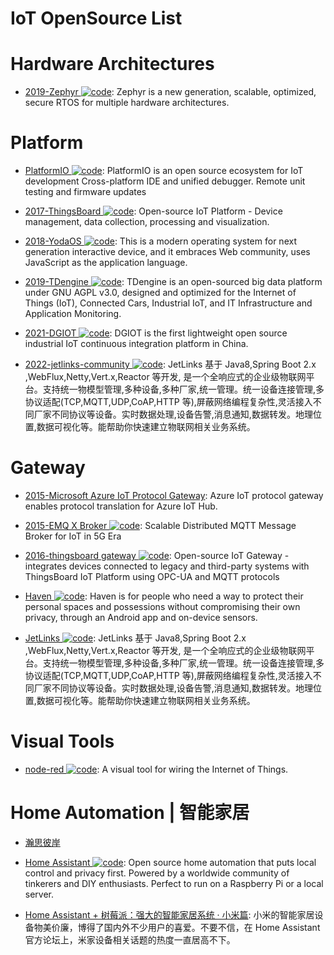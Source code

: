 # IoT OpenSource List

# Hardware Architectures

- [2019-Zephyr ![code](https://ng-tech.icu/assets/code.svg)](https://github.com/zephyrproject-rtos/zephyr): Zephyr is a new generation, scalable, optimized, secure RTOS for multiple hardware architectures.

# Platform

- [PlatformIO ![code](https://ng-tech.icu/assets/code.svg)](https://platformio.org/): PlatformIO is an open source ecosystem for IoT development Cross-platform IDE and unified debugger. Remote unit testing and firmware updates

- [2017-ThingsBoard ![code](https://ng-tech.icu/assets/code.svg)](https://github.com/thingsboard/thingsboard): Open-source IoT Platform - Device management, data collection, processing and visualization.

- [2018-YodaOS ![code](https://ng-tech.icu/assets/code.svg)](https://github.com/yodaos-project/yodaos): This is a modern operating system for next generation interactive device, and it embraces Web community, uses JavaScript as the application language.

- [2019-TDengine ![code](https://ng-tech.icu/assets/code.svg)](https://github.com/taosdata/TDengine): TDengine is an open-sourced big data platform under GNU AGPL v3.0, designed and optimized for the Internet of Things (IoT), Connected Cars, Industrial IoT, and IT Infrastructure and Application Monitoring.

- [2021-DGIOT ![code](https://ng-tech.icu/assets/code.svg)](https://github.com/dgiot/dgiot): DGIOT is the first lightweight open source industrial IoT continuous integration platform in China.

- [2022-jetlinks-community ![code](https://ng-tech.icu/assets/code.svg)](https://github.com/jetlinks/jetlinks-community): JetLinks 基于 Java8,Spring Boot 2.x ,WebFlux,Netty,Vert.x,Reactor 等开发, 是一个全响应式的企业级物联网平台。支持统一物模型管理,多种设备,多种厂家,统一管理。统一设备连接管理,多协议适配(TCP,MQTT,UDP,CoAP,HTTP 等),屏蔽网络编程复杂性,灵活接入不同厂家不同协议等设备。实时数据处理,设备告警,消息通知,数据转发。地理位置,数据可视化等。能帮助你快速建立物联网相关业务系统。

# Gateway

- [2015-Microsoft Azure IoT Protocol Gateway](https://github.com/Azure/azure-iot-protocol-gateway): Azure IoT protocol gateway enables protocol translation for Azure IoT Hub.

- [2015-EMQ X Broker ![code](https://ng-tech.icu/assets/code.svg)](https://github.com/emqx/emqx): Scalable Distributed MQTT Message Broker for IoT in 5G Era

- [2016-thingsboard gateway ![code](https://ng-tech.icu/assets/code.svg)](https://github.com/thingsboard/thingsboard-gateway): Open-source IoT Gateway - integrates devices connected to legacy and third-party systems with ThingsBoard IoT Platform using OPC-UA and MQTT protocols

- [Haven ![code](https://ng-tech.icu/assets/code.svg)](https://github.com/guardianproject/haven): Haven is for people who need a way to protect their personal spaces and possessions without compromising their own privacy, through an Android app and on-device sensors.

- [JetLinks ![code](https://ng-tech.icu/assets/code.svg)](https://github.com/jetlinks/jetlinks-community): JetLinks 基于 Java8,Spring Boot 2.x ,WebFlux,Netty,Vert.x,Reactor 等开发, 是一个全响应式的企业级物联网平台。支持统一物模型管理,多种设备,多种厂家,统一管理。统一设备连接管理,多协议适配(TCP,MQTT,UDP,CoAP,HTTP 等),屏蔽网络编程复杂性,灵活接入不同厂家不同协议等设备。实时数据处理,设备告警,消息通知,数据转发。地理位置,数据可视化等。能帮助你快速建立物联网相关业务系统。

# Visual Tools

- [node-red ![code](https://ng-tech.icu/assets/code.svg)](https://github.com/node-red/node-red): A visual tool for wiring the Internet of Things.

# Home Automation | 智能家居

- [瀚思彼岸](https://bbs.hassbian.com/forum.php)

- [Home Assistant ![code](https://ng-tech.icu/assets/code.svg)](https://www.home-assistant.io/): Open source home automation that puts local control and privacy first. Powered by a worldwide community of tinkerers and DIY enthusiasts. Perfect to run on a Raspberry Pi or a local server.

- [Home Assistant + 树莓派：强大的智能家居系统 · 小米篇](https://sspai.com/post/40113): 小米的智能家居设备物美价廉，博得了国内外不少用户的喜爱。不要不信，在 Home Assistant 官方论坛上，米家设备相关话题的热度一直居高不下。
